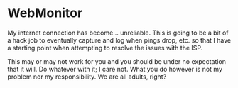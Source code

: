 # WebMonitor
My internet connection has become... unreliable. This is going to be a bit of a hack job to eventually capture and log when pings drop, etc. so that I have a starting point when attempting to resolve the issues with the ISP.

This may or may not work for you and you should be under no expectation that it will. Do whatever with it; I care not. What you do however is not my problem nor my responsibility. We are all adults, right?
